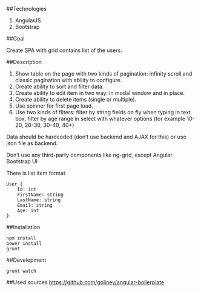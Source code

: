 ##Technologies

1.	AngularJS
2.	Bootstrap

##Goal

Create SPA with grid contains list of the users.

##Description

1. Show table on the page with two kinds of pagination: infinity scroll and classic pagination with ability to configure.  
2. Create ability to sort and filter data.
3. Create ability to edit item in two way: in modal window and in place.
4. Create ability to delete items (single or multiple).
5. Use spinner for first page load.
6. Use two kinds of filters: filter by string fields on fly when typing in text box, filter by age range in select with whatever options (for example 10-20, 20-30, 30-40, 40+) 

Data should be hardcoded (don’t use backend and AJAX for this) or use json file as backend.

Don’t use any third-party components like ng-grid, except Angular Bootstrap UI 

There is list item format
```
User {
    Id: int
    FirstName: string
    LastName: string
    Email: string
    Age: int
}
```

##Installation
```
npm install
bower install
grunt
```

##Development
```
grunt watch
```

##Used sources
https://github.com/goliney/angular-boilerplate
